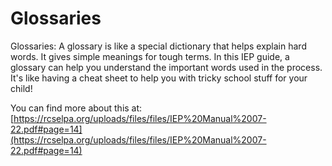 # Glossaries
Glossaries: A glossary is like a special dictionary that helps explain hard words. It gives simple meanings for tough terms. In this IEP guide, a glossary can help you understand the important words used in the process. It's like having a cheat sheet to help you with tricky school stuff for your child!

You can find more about this at: [https://rcselpa.org/uploads/files/files/IEP%20Manual%2007-22.pdf#page=14](https://rcselpa.org/uploads/files/files/IEP%20Manual%2007-22.pdf#page=14)
